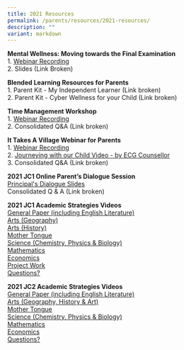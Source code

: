 ```yaml
---
title: 2021 Resources
permalink: /parents/resources/2021-resources/
description: ""
variant: markdown
---
```

<p><strong>Mental Wellness: Moving towards the Final Examination<br></strong>1.&nbsp;<a href="https://vimeo.com/586551728/133797efab" target="_blank" rel="noopener">Webinar Recording</a><br>2.&nbsp;Slides (Link Broken)</p>
<p><strong>Blended Learning Resources for Parents<br></strong>1.&nbsp;Parent Kit - My Independent Learner (Link broken)<br>2.&nbsp;Parent Kit - Cyber Wellness for your Child (Link broken)</p>
<p><strong>Time Management Workshop<br></strong>1.&nbsp;<a href="https://vimeo.com/558453672/0da90037d4" target="_blank" rel="noopener">Webinar Recording</a><br>2.&nbsp;Consolidated Q&amp;A (Link broken)</p>
<p><strong>It Takes A Village Webinar for Parents<br></strong>1.&nbsp;<a href="https://vimeo.com/543488246/9162ea07de" target="_blank" rel="noopener">Webinar Recording</a><br>2.&nbsp;<a href="https://vimeo.com/547360492/2e526f670f" target="_blank" rel="noopener">Journeying with our Child Video - by ECG Counsellor</a><br>3.&nbsp;Consolidated Q&amp;A (Link broken)</p>
<p><strong>2021 JC1 Online Parent’s Dialogue Session<br></strong><a href="/files/JC1%20Parents%20Dialogue/2021_j1_principal_dialogue_slides.pdf" target="_blank" rel="noopener">Principal's Dialogue Slides</a><br>Consolidated Q &amp; A (Link broken)</p>

<p><strong>2021 JC1 Academic Strategies Videos<br></strong><a href="https://vimeo.com/539034062" target="_blank" rel="noopener">General Paper (including English Literature)</a><br><a href="https://drive.google.com/file/d/1lWUA_TFxvwrCPHfNqzWghvpcN0kDAvRI/view" target="_blank" rel="noopener">Arts (Geography)</a><br><a href="https://vimeo.com/user3429331/review/436830035/b6010b7392" target="_blank" rel="noopener">Arts (History)</a><br><a href="https://vimeo.com/539520067/33dbe2da00" target="_blank" rel="noopener">Mother Tongue</a><br><a href="https://vimeo.com/537579935/223e390f06" target="_blank" rel="noopener">Science (Chemistry, Physics &amp; Biology)</a><br><a href="https://vimeo.com/539547419/6c9fc79c81" target="_blank" rel="noopener">Mathematics</a><br><a href="https://vimeo.com/537095419" target="_blank" rel="noopener">Economics</a><br><a href="https://drive.google.com/file/d/1qgUKZIg837kp_aTOgCx70l0oHXZjV6yB/view" target="_blank" rel="noopener">Project Work</a><br><a href="http://www.tinyurl.com/ACREQA" target="_blank" rel="noopener">Questions?</a></p>
<p><strong>2021 JC2 Academic Strategies Videos<br></strong><a href="https://vimeo.com/539034062" target="_blank" rel="noopener">General Paper (including English Literature)</a><br><a href="https://vimeo.com/539957224/f3e5ca48ce" target="_blank" rel="noopener">Arts (Geography, History &amp; Art)</a><br><a href="https://vimeo.com/539520067/33dbe2da00" target="_blank" rel="noopener">Mother Tongue</a><br><a href="https://vimeo.com/539779007/3b44fa0d1f" target="_blank" rel="noopener">Science (Chemistry, Physics &amp; Biology)</a><br><a href="https://vimeo.com/539547165/2c705fab1e" target="_blank" rel="noopener">Mathematics</a><br><a href="https://vimeo.com/536178479/7e5335f819" target="_blank" rel="noopener">Economics</a><br><a href="http://www.tinyurl.com/ACREQA" target="_blank" rel="noopener">Questions?</a></p>